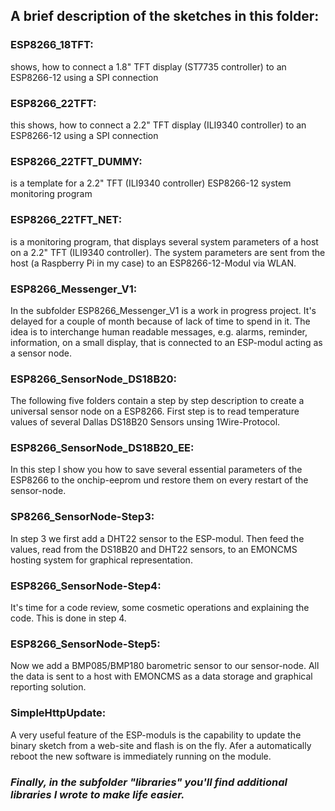 ## A brief description of the sketches in this folder:

### ESP8266_18TFT:
shows, how to connect a 1.8" TFT display (ST7735 controller) to an ESP8266-12 using a SPI connection

### ESP8266_22TFT:
this shows, how to connect a 2.2" TFT display (ILI9340 controller) to an ESP8266-12 using a SPI connection

### ESP8266_22TFT_DUMMY:
is a template for a 2.2" TFT (ILI9340 controller) ESP8266-12 system monitoring program

### ESP8266_22TFT_NET:
is a monitoring program, that displays several system parameters of a host on a 2.2" TFT (ILI9340 controller). The system parameters are sent from the host (a Raspberry Pi in my case) to an ESP8266-12-Modul via WLAN.

### ESP8266_Messenger_V1:
In the subfolder ESP8266_Messenger_V1 is a work in progress project. It's delayed for a couple of month because of lack of time to spend in it.
The idea is to interchange human readable messages, e.g. alarms, reminder, information, on a small display, that is connected to an ESP-modul acting as a sensor node.

### ESP8266_SensorNode_DS18B20:
The following five folders contain a step by step description to create a universal sensor node on a ESP8266.
First step is to read temperature values of several Dallas DS18B20 Sensors unsing 1Wire-Protocol.

### ESP8266_SensorNode_DS18B20_EE:
In this step I show you how to save several essential parameters of the ESP8266 to the onchip-eeprom und restore them on every restart of the sensor-node.

### SP8266_SensorNode-Step3:
In step 3 we first add a DHT22 sensor to the ESP-modul. Then feed the values, read from the DS18B20 and DHT22 sensors, to an EMONCMS hosting system for graphical representation.

### ESP8266_SensorNode-Step4:
It's time for a code review, some cosmetic operations and explaining the code. This is done in step 4.

### ESP8266_SensorNode-Step5:
Now we add a BMP085/BMP180 barometric sensor to our sensor-node. All the data is sent to a host with EMONCMS as a data storage and graphical reporting solution.

### SimpleHttpUpdate:
A very useful feature of the ESP-moduls is the capability to update the binary sketch from a web-site and flash is on the fly. Afer a automatically reboot the new software is immediately running on the module.

### *Finally, in the subfolder "libraries" you'll find additional libraries I wrote to make life easier.*



